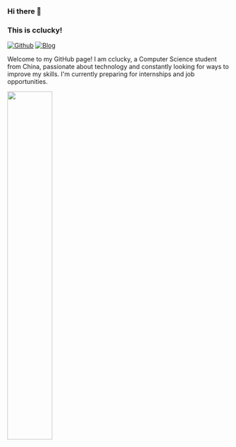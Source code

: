 ### Hi there 👋 
### This is cclucky!

[![Github](https://img.shields.io/badge/-Github-000?style=flat&logo=Github&logoColor=white)](https://github.com/ccclucky)
[![Blog](https://img.shields.io/badge/-Blog-blue?style=flat&logo=Google-Chrome&logoColor=white)](https://www.cclucky.online)

Welcome to my GitHub page! I am cclucky, a Computer Science student from China, passionate about technology and constantly looking for ways to improve my skills. I'm currently preparing for internships and job opportunities.

<img src="https://github-readme-stats.vercel.app/api?username=ccclucky&show_icons=true&hide_border=true&count_private=true" width="45%" />


